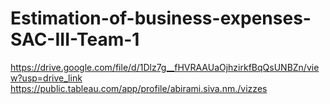 # Estimation-of-business-expenses-SAC-III-Team-1
https://drive.google.com/file/d/1Dlz7g__fHVRAAUaOjhzirkfBqQsUNBZn/view?usp=drive_link
https://public.tableau.com/app/profile/abirami.siva.nm./vizzes
